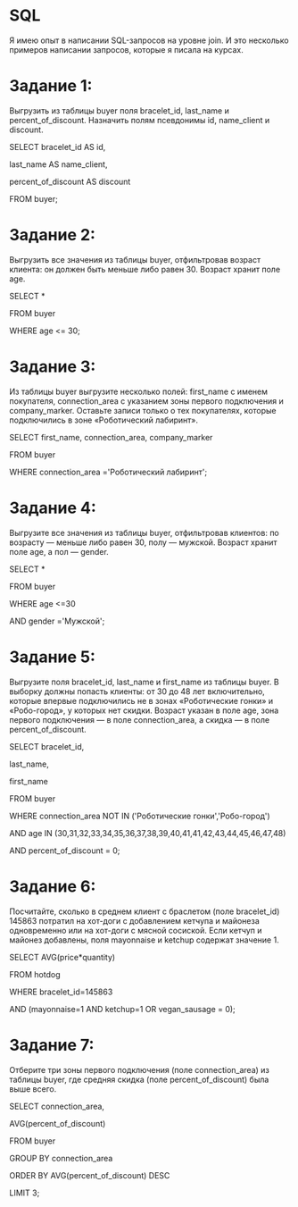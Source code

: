 # SQL

Я имею опыт в написании SQL-запросов на уровне join.
И это несколько примеров написании запросов, которые я писала на курсах. 

# Задание 1:
Выгрузить из таблицы buyer поля bracelet_id, last_name и percent_of_discount. Назначить полям псевдонимы id, name_client и discount.

 SELECT bracelet_id AS id,

 last_name AS name_client,
 
 percent_of_discount AS discount
 
 FROM buyer;

# Задание 2:
Выгрузить все значения из таблицы buyer, отфильтровав возраст клиента: он должен быть меньше либо равен 30. Возраст хранит поле age.

SELECT *

FROM buyer

WHERE age <= 30;

# Задание 3:
Из таблицы buyer выгрузите несколько полей: first_name с именем покупателя, connection_area с указанием зоны первого подключения и company_marker. Оставьте записи только о тех покупателях, которые подключились в зоне «Роботический лабиринт».

SELECT first_name,
       connection_area,
       company_marker

FROM buyer

WHERE connection_area ='Роботический лабиринт';

# Задание 4:
Выгрузите все значения из таблицы buyer, отфильтровав клиентов:
по возрасту — меньше либо равен 30,
полу — мужской.
Возраст хранит поле age, а пол — gender.

SELECT *

FROM buyer

WHERE age <=30

AND gender ='Мужской';

# Задание 5:
Выгрузите поля bracelet_id, last_name и first_name из таблицы buyer. В выборку должны попасть клиенты:
от 30 до 48 лет включительно,
которые впервые подключились не в зонах «Роботические гонки» и «Робо-город»,
у которых нет скидки.
Возраст указан в поле age, зона первого подключения — в поле connection_area, а скидка — в поле percent_of_discount.

SELECT bracelet_id,

last_name,

first_name

FROM buyer

WHERE connection_area NOT IN ('Роботические гонки','Робо-город')

AND age IN (30,31,32,33,34,35,36,37,38,39,40,41,41,42,43,44,45,46,47,48)

AND percent_of_discount = 0;

# Задание 6:
Посчитайте, сколько в среднем клиент с браслетом (поле bracelet_id) 145863 потратил на хот-доги с добавлением кетчупа и майонеза одновременно или на хот-доги с мясной сосиской. Если кетчуп и майонез добавлены, поля mayonnaise и ketchup содержат значение 1.

SELECT AVG(price*quantity)

FROM hotdog

WHERE bracelet_id=145863 

AND (mayonnaise=1 AND ketchup=1 OR vegan_sausage = 0);

# Задание 7:
Отберите три зоны первого подключения (поле connection_area) из таблицы buyer, где средняя скидка (поле percent_of_discount) была выше всего.

SELECT connection_area,

AVG(percent_of_discount)

FROM buyer

GROUP BY connection_area

ORDER BY AVG(percent_of_discount) DESC

LIMIT 3;

